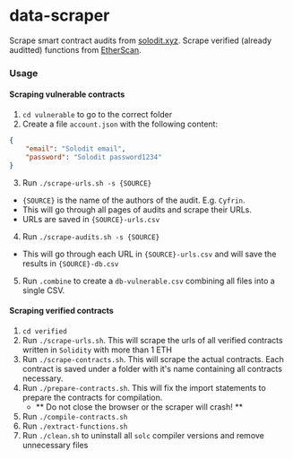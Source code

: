 # data-scraper

Scrape smart contract audits from [solodit.xyz](https://solodit.xyz/).
Scrape verified (already auditted) functions from [EtherScan](https://etherscan.io/).

### Usage

#### Scraping vulnerable contracts

1. `cd vulnerable` to go to the correct folder
2. Create a file `account.json` with the following content:
```json
{
    "email": "Solodit email",
    "password": "Solodit password1234"
}
```

3. Run `./scrape-urls.sh -s {SOURCE}`
- `{SOURCE}` is the name of the authors of the audit. E.g. `Cyfrin`.
- This will go through all pages of audits and scrape their URLs.
- URLs are saved in `{SOURCE}-urls.csv`

4. Run `./scrape-audits.sh -s {SOURCE}`
- This will go through each URL in `{SOURCE}-urls.csv` and will save the results in `{SOURCE}-db.csv`

5. Run `.combine` to create a `db-vulnerable.csv` combining all files into a single CSV.

#### Scraping verified contracts

1. `cd verified`
2. Run `./scrape-urls.sh`. This will scrape the urls of all verified contracts written in `Solidity` with more than 1 ETH
3. Run `./scrape-contracts.sh`. This will scrape the actual contracts. Each contract is saved under a folder with it's name containing all contracts necessary.
4. Run `./prepare-contracts.sh`. This will fix the import statements to prepare the contracts for compilation.
    - ** Do not close the browser or the scraper will crash! **
5. Run `./compile-contracts.sh`
6. Run `./extract-functions.sh`
7. Run `./clean.sh` to uninstall all `solc` compiler versions and remove unnecessary files
